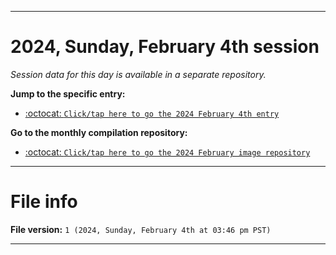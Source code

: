 
***

# 2024, Sunday, February 4th session

_Session data for this day is available in a separate repository._

**Jump to the specific entry:**

- [:octocat: `Click/tap here to go the 2024 February 4th entry`](https://github.com/seanpm2001/SeansLifeArchive_Images_MotorWorld_CarFactory_Y2024_V2/tree/SeansLifeArchive_Images_MotorWorld_CarFactory_Y2024_V2_Main-dev/02_February/04/)

**Go to the monthly compilation repository:**

- [:octocat: `Click/tap here to go the 2024 February image repository`](https://github.com/seanpm2001/SeansLifeArchive_Images_MotorWorld_CarFactory_Y2024_V2/)

***

# File info

**File version:** `1 (2024, Sunday, February 4th at 03:46 pm PST)`

***
